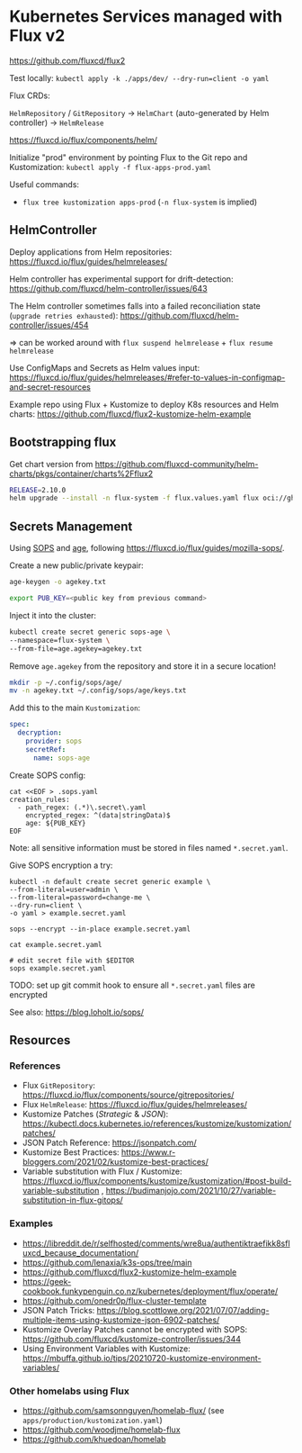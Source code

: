 # Kubernetes Services managed with Flux v2

https://github.com/fluxcd/flux2

Test locally: `kubectl apply -k ./apps/dev/ --dry-run=client -o yaml`

Flux CRDs:

`HelmRepository` /  `GitRepository` -> `HelmChart` (auto-generated by Helm controller) -> `HelmRelease`

https://fluxcd.io/flux/components/helm/

Initialize "prod" environment by pointing Flux to the Git repo and Kustomization: `kubectl apply -f flux-apps-prod.yaml`

Useful commands:

* `flux tree kustomization apps-prod` (`-n flux-system` is implied)

## HelmController

Deploy applications from Helm repositories: https://fluxcd.io/flux/guides/helmreleases/

Helm controller has experimental support for drift-detection: https://github.com/fluxcd/helm-controller/issues/643

The Helm controller sometimes falls into a failed reconciliation state (`upgrade retries exhausted`): https://github.com/fluxcd/helm-controller/issues/454

=> can be worked around with `flux suspend helmrelease` + `flux resume helmrelease`

Use ConfigMaps and Secrets as Helm values input: https://fluxcd.io/flux/guides/helmreleases/#refer-to-values-in-configmap-and-secret-resources

Example repo using Flux + Kustomize to deploy K8s resources and Helm charts: https://github.com/fluxcd/flux2-kustomize-helm-example


## Bootstrapping flux

Get chart version from https://github.com/fluxcd-community/helm-charts/pkgs/container/charts%2Fflux2

```sh
RELEASE=2.10.0
helm upgrade --install -n flux-system -f flux.values.yaml flux oci://ghcr.io/fluxcd-community/charts/flux2 --version $RELEASE
```

## Secrets Management

Using [SOPS](https://github.com/mozilla/sops) and [age](https://age-encryption.org/), following <https://fluxcd.io/flux/guides/mozilla-sops/>.

Create a new public/private keypair:

```sh
age-keygen -o agekey.txt

export PUB_KEY=<public key from previous command>
```

Inject it into the cluster:

```sh
kubectl create secret generic sops-age \
--namespace=flux-system \
--from-file=age.agekey=agekey.txt
```

Remove `age.agekey` from the repository and store it in a secure location!

```sh
mkdir -p ~/.config/sops/age/
mv -n agekey.txt ~/.config/sops/age/keys.txt
```

Add this to the main `Kustomization`:

```yaml
spec:
  decryption:
    provider: sops
    secretRef:
      name: sops-age
```

Create SOPS config:

```
cat <<EOF > .sops.yaml
creation_rules:
  - path_regex: (.*)\.secret\.yaml
    encrypted_regex: ^(data|stringData)$
    age: ${PUB_KEY}
EOF
```

Note: all sensitive information must be stored in files named `*.secret.yaml`.

Give SOPS encryption a try:

```
kubectl -n default create secret generic example \
--from-literal=user=admin \
--from-literal=password=change-me \
--dry-run=client \
-o yaml > example.secret.yaml

sops --encrypt --in-place example.secret.yaml

cat example.secret.yaml

# edit secret file with $EDITOR
sops example.secret.yaml
```

TODO: set up git commit hook to ensure all `*.secret.yaml` files are encrypted

See also: <https://blog.loholt.io/sops/>

## Resources

### References

* Flux `GitRepository`: https://fluxcd.io/flux/components/source/gitrepositories/
* Flux `HelmRelease`: https://fluxcd.io/flux/guides/helmreleases/
* Kustomize Patches (*Strategic* & *JSON*): https://kubectl.docs.kubernetes.io/references/kustomize/kustomization/patches/
* JSON Patch Reference: https://jsonpatch.com/
* Kustomize Best Practices: https://www.r-bloggers.com/2021/02/kustomize-best-practices/
* Variable substitution with Flux / Kustomize: https://fluxcd.io/flux/components/kustomize/kustomization/#post-build-variable-substitution ,  https://budimanjojo.com/2021/10/27/variable-substitution-in-flux-gitops/

### Examples

* https://libreddit.de/r/selfhosted/comments/wre8ua/authentiktraefikk8sfluxcd_because_documentation/
* https://github.com/lenaxia/k3s-ops/tree/main
* https://github.com/fluxcd/flux2-kustomize-helm-example
* https://geek-cookbook.funkypenguin.co.nz/kubernetes/deployment/flux/operate/
* https://github.com/onedr0p/flux-cluster-template
* JSON Patch Tricks: https://blog.scottlowe.org/2021/07/07/adding-multiple-items-using-kustomize-json-6902-patches/
* Kustomize Overlay Patches cannot be encrypted with SOPS: https://github.com/fluxcd/kustomize-controller/issues/344
* Using Environment Variables with Kustomize: https://mbuffa.github.io/tips/20210720-kustomize-environment-variables/

### Other homelabs using Flux

* https://github.com/samsonnguyen/homelab-flux/ (see `apps/production/kustomization.yaml`)
* https://github.com/woodjme/homelab-flux
* https://github.com/khuedoan/homelab
